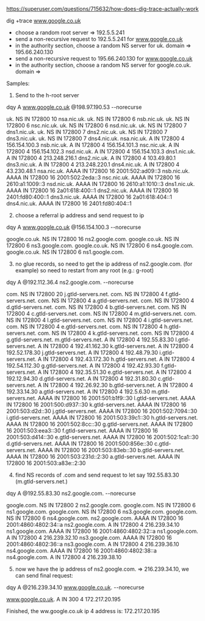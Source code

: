 https://superuser.com/questions/715632/how-does-dig-trace-actually-work

dig +trace www.google.co.uk

* choose a random root server => 192.5.5.241
* send a non-recursive request to 192.5.5.241 for www.google.co.uk
* in the authority section, choose a random NS server for uk. domain => 195.66.240.130
* send a non-recursive request to 195.66.240.130 for www.google.co.uk
* in the authority section, choose a random NS server for google.co.uk. domain => 

Samples:

1) Send to the h-root server

dqy A www.google.co.uk @198.97.190.53 --norecurse

uk.                          NS         IN         172800     10        nsa.nic.uk.
uk.                          NS         IN         172800     6         nsb.nic.uk.
uk.                          NS         IN         172800     6         nsc.nic.uk.
uk.                          NS         IN         172800     6         nsd.nic.uk.
uk.                          NS         IN         172800     7         dns1.nic.uk.
uk.                          NS         IN         172800     7         dns2.nic.uk.
uk.                          NS         IN         172800     7         dns3.nic.uk.
uk.                          NS         IN         172800     7         dns4.nic.uk.
nsa.nic.uk.                  A          IN         172800     4         156.154.100.3
nsb.nic.uk.                  A          IN         172800     4         156.154.101.3
nsc.nic.uk.                  A          IN         172800     4         156.154.102.3
nsd.nic.uk.                  A          IN         172800     4         156.154.103.3
dns1.nic.uk.                 A          IN         172800     4         213.248.216.1
dns2.nic.uk.                 A          IN         172800     4         103.49.80.1
dns3.nic.uk.                 A          IN         172800     4         213.248.220.1
dns4.nic.uk.                 A          IN         172800     4         43.230.48.1
nsa.nic.uk.                  AAAA       IN         172800     16        2001:502:ad09::3
nsb.nic.uk.                  AAAA       IN         172800     16        2001:502:2eda::3
nsc.nic.uk.                  AAAA       IN         172800     16        2610:a1:1009::3
nsd.nic.uk.                  AAAA       IN         172800     16        2610:a1:1010::3
dns1.nic.uk.                 AAAA       IN         172800     16        2a01:618:400::1
dns2.nic.uk.                 AAAA       IN         172800     16        2401:fd80:400::1
dns3.nic.uk.                 AAAA       IN         172800     16        2a01:618:404::1
dns4.nic.uk.                 AAAA       IN         172800     16        2401:fd80:404::1

2) choose a referral ip address and send request to ip

dqy A www.google.co.uk @156.154.100.3 --norecurse

google.co.uk.                NS         IN         172800     16        ns2.google.com.
google.co.uk.                NS         IN         172800     6         ns3.google.com.
google.co.uk.                NS         IN         172800     6         ns4.google.com.
google.co.uk.                NS         IN         172800     6         ns1.google.com.

3) no glue records, so need to get the ip address of ns2.google.com. (for example)
so need to restart from any root (e.g.: g-root)

dqy A @192.112.36.4 ns2.google.com. --norecurse

com.                         NS         IN         172800     20        j.gtld-servers.net.
com.                         NS         IN         172800     4         f.gtld-servers.net.
com.                         NS         IN         172800     4         a.gtld-servers.net.
com.                         NS         IN         172800     4         d.gtld-servers.net.
com.                         NS         IN         172800     4         b.gtld-servers.net.
com.                         NS         IN         172800     4         c.gtld-servers.net.
com.                         NS         IN         172800     4         m.gtld-servers.net.
com.                         NS         IN         172800     4         l.gtld-servers.net.
com.                         NS         IN         172800     4         i.gtld-servers.net.
com.                         NS         IN         172800     4         e.gtld-servers.net.
com.                         NS         IN         172800     4         h.gtld-servers.net.
com.                         NS         IN         172800     4         k.gtld-servers.net.
com.                         NS         IN         172800     4         g.gtld-servers.net.
m.gtld-servers.net.          A          IN         172800     4         192.55.83.30
l.gtld-servers.net.          A          IN         172800     4         192.41.162.30
k.gtld-servers.net.          A          IN         172800     4         192.52.178.30
j.gtld-servers.net.          A          IN         172800     4         192.48.79.30
i.gtld-servers.net.          A          IN         172800     4         192.43.172.30
h.gtld-servers.net.          A          IN         172800     4         192.54.112.30
g.gtld-servers.net.          A          IN         172800     4         192.42.93.30
f.gtld-servers.net.          A          IN         172800     4         192.35.51.30
e.gtld-servers.net.          A          IN         172800     4         192.12.94.30
d.gtld-servers.net.          A          IN         172800     4         192.31.80.30
c.gtld-servers.net.          A          IN         172800     4         192.26.92.30
b.gtld-servers.net.          A          IN         172800     4         192.33.14.30
a.gtld-servers.net.          A          IN         172800     4         192.5.6.30
m.gtld-servers.net.          AAAA       IN         172800     16        2001:501:b1f9::30
l.gtld-servers.net.          AAAA       IN         172800     16        2001:500:d937::30
k.gtld-servers.net.          AAAA       IN         172800     16        2001:503:d2d::30
j.gtld-servers.net.          AAAA       IN         172800     16        2001:502:7094::30
i.gtld-servers.net.          AAAA       IN         172800     16        2001:503:39c1::30
h.gtld-servers.net.          AAAA       IN         172800     16        2001:502:8cc::30
g.gtld-servers.net.          AAAA       IN         172800     16        2001:503:eea3::30
f.gtld-servers.net.          AAAA       IN         172800     16        2001:503:d414::30
e.gtld-servers.net.          AAAA       IN         172800     16        2001:502:1ca1::30
d.gtld-servers.net.          AAAA       IN         172800     16        2001:500:856e::30
c.gtld-servers.net.          AAAA       IN         172800     16        2001:503:83eb::30
b.gtld-servers.net.          AAAA       IN         172800     16        2001:503:231d::2:30
a.gtld-servers.net.          AAAA       IN         172800     16        2001:503:a83e::2:30

4) find NS records of .com and send request to let say 192.55.83.30 (m.gtld-servers.net.)

dqy A @192.55.83.30 ns2.google.com. --norecurse

google.com.                  NS         IN         172800     2         ns2.google.com.
google.com.                  NS         IN         172800     6         ns1.google.com.
google.com.                  NS         IN         172800     6         ns3.google.com.
google.com.                  NS         IN         172800     6         ns4.google.com.
ns2.google.com.              AAAA       IN         172800     16        2001:4860:4802:34::a
ns2.google.com.              A          IN         172800     4         216.239.34.10
ns1.google.com.              AAAA       IN         172800     16        2001:4860:4802:32::a
ns1.google.com.              A          IN         172800     4         216.239.32.10
ns3.google.com.              AAAA       IN         172800     16        2001:4860:4802:36::a
ns3.google.com.              A          IN         172800     4         216.239.36.10
ns4.google.com.              AAAA       IN         172800     16        2001:4860:4802:38::a
ns4.google.com.              A          IN         172800     4         216.239.38.10

5) now we have the ip address of ns2.google.com. => 216.239.34.10, we can send final request:

dqy A @216.239.34.10 www.google.co.uk. --norecurse

www.google.co.uk.            A          IN         300        4         172.217.20.195

Finished, the ww.google.co.uk ip 4 address is: 172.217.20.195




